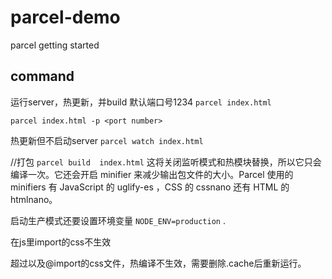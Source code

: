 # parcel-demo
parcel getting started

## command

运行server，热更新，并build
默认端口号1234
`parcel index.html` 

`parcel index.html -p <port number>`

热更新但不启动server
`parcel watch index.html` 


//打包
`parcel build  index.html`
这将关闭监听模式和热模块替换，所以它只会编译一次。它还会开启 minifier 来减少输出包文件的大小。Parcel 使用的 minifiers 有 JavaScript 的 uglify-es ，CSS 的 cssnano 还有 HTML 的 htmlnano。

启动生产模式还要设置环境变量 `NODE_ENV=production` .

在js里import的css不生效

超过以及@import的css文件，热编译不生效，需要删除.cache后重新运行。


